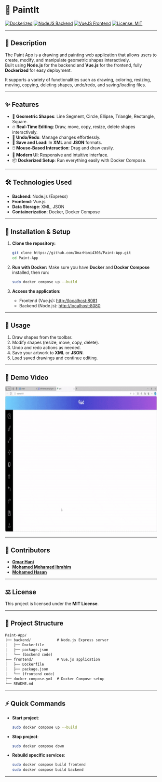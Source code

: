 # 🎨 PaintIt

[![Dockerized](https://img.shields.io/badge/Dockerized-✔️-2496ED?logo=docker)](https://www.docker.com/)
[![NodeJS Backend](https://img.shields.io/badge/Backend-Node.js-339933?logo=node.js)](https://nodejs.org/)
[![VueJS Frontend](https://img.shields.io/badge/Frontend-Vue.js-4FC08D?logo=vue.js)](https://vuejs.org/)
[![License: MIT](https://img.shields.io/badge/License-MIT-yellow.svg)](https://opensource.org/licenses/MIT)

---

## 📜 Description

The Paint App is a drawing and painting web application that allows users to create, modify, and manipulate geometric shapes interactively.  
Built using **Node.js** for the backend and **Vue.js** for the frontend, fully **Dockerized** for easy deployment.

It supports a variety of functionalities such as drawing, coloring, resizing, moving, copying, deleting shapes, undo/redo, and saving/loading files.

---

## ✨ Features

- 🎨 **Geometric Shapes**: Line Segment, Circle, Ellipse, Triangle, Rectangle, Square.
- 🔥 **Real-Time Editing**: Draw, move, copy, resize, delete shapes interactively.
- 📝 **Undo/Redo**: Manage changes effortlessly.
- 💾 **Save and Load**: In **XML** and **JSON** formats.
- 🖱️ **Mouse-Based Interaction**: Drag and draw easily.
- 💬 **Modern UI**: Responsive and intuitive interface.
- 📦 **Dockerized Setup**: Run everything easily with Docker Compose.

---

## 🛠 Technologies Used

- **Backend**: Node.js (Express)
- **Frontend**: Vue.js
- **Data Storage**: XML, JSON
- **Containerization**: Docker, Docker Compose

---

## 🚀 Installation & Setup

1. **Clone the repository:**

   ```bash
   git clone https://github.com/OmarHani4306/Paint-App.git
   cd Paint-App
   ```

2. **Run with Docker:**
   Make sure you have **Docker** and **Docker Compose** installed, then run:

   ```bash
   sudo docker compose up --build
   ```

3. **Access the application:**
   - Frontend (Vue.js): [http://localhost:8081](http://localhost:8081)
   - Backend (Node.js): [http://localhost:8080](http://localhost:8080)

---

## 🧩 Usage

1. Draw shapes from the toolbar.
2. Modify shapes (resize, move, copy, delete).
3. Undo and redo actions as needed.
4. Save your artwork to **XML** or **JSON**.
5. Load saved drawings and continue editing.

---

## 🎥 Demo Video

<img src="./docs/Paint.gif" width="640" height="480" alt="Demo GIF">

---

## 👥 Contributors

- [**Omar Hani**](https://github.com/OmarHani4306)
- [**Mohamed Mohamed Ibrahim**](https://github.com/Mohamed-Mohamed-Ibrahim)
- [**Mohamed Hasan**](https://github.com/mohassan5286)

---

## ⚖ License

This project is licensed under the **MIT License**.

---

## 📂 Project Structure

```
Paint-App/
├── backend/            # Node.js Express server
│   ├── Dockerfile
│   ├── package.json
│   └── (backend code)
├── frontend/           # Vue.js application
│   ├── Dockerfile
│   ├── package.json
│   └── (frontend code)
├── docker-compose.yml  # Docker Compose setup
└── README.md
```

---

## ⚡ Quick Commands

- **Start project**:
  ```bash
  sudo docker compose up --build
  ```
- **Stop project**:
  ```bash
  sudo docker compose down
  ```
- **Rebuild specific services**:
  ```bash
  sudo docker compose build frontend
  sudo docker compose build backend
  ```

---
